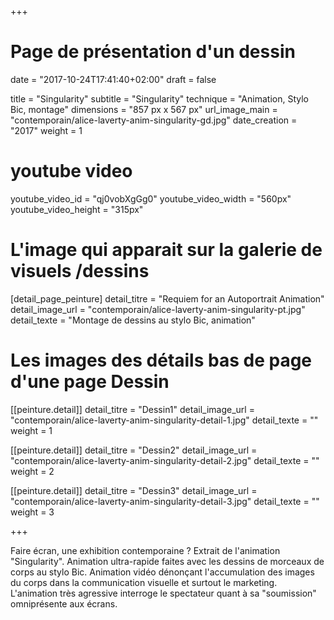 +++
# Page de présentation d'un dessin
date = "2017-10-24T17:41:40+02:00"
draft = false

title = "Singularity"
subtitle = "Singularity"
technique = "Animation, Stylo Bic, montage"
dimensions = "857 px x 567 px"
url_image_main = "contemporain/alice-laverty-anim-singularity-gd.jpg"
date_creation = "2017"
weight = 1

# youtube video
youtube_video_id = "qj0vobXgGg0"
youtube_video_width = "560px"
youtube_video_height = "315px"

# L'image qui apparait sur la galerie de visuels /dessins
[detail_page_peinture]
detail_titre = "Requiem for an Autoportrait Animation"
detail_image_url = "contemporain/alice-laverty-anim-singularity-pt.jpg"
detail_texte = "Montage de dessins au stylo Bic, animation"

# Les images des détails bas de page d'une page Dessin
[[peinture.detail]]
detail_titre = "Dessin1"
detail_image_url = "contemporain/alice-laverty-anim-singularity-detail-1.jpg"
detail_texte = ""
weight = 1

[[peinture.detail]]
detail_titre = "Dessin2"
detail_image_url = "contemporain/alice-laverty-anim-singularity-detail-2.jpg"
detail_texte = ""
weight = 2

[[peinture.detail]]
detail_titre = "Dessin3"
detail_image_url = "contemporain/alice-laverty-anim-singularity-detail-3.jpg"
detail_texte = ""
weight = 3

+++

Faire écran, une exhibition contemporaine ?
Extrait de l'animation "Singularity". Animation ultra-rapide faites avec les dessins de morceaux de corps au stylo Bic. Animation vidéo dénonçant l'accumulation des images du corps dans la communication visuelle et surtout le marketing. L'animation très agressive interroge le spectateur quant à sa "soumission" omniprésente aux écrans.
